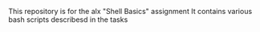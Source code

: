 This repository is for the alx "Shell Basics" assignment
It contains various bash scripts describesd in the tasks
